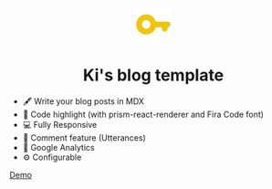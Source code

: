 <p align="center">
    <img alt="key image" src="src/images/logo.png" width="60" />
</p>
<h1 align="center">
  Ki's blog template
</h1>

- 🖋 Write your blog posts in MDX
- 💄 Code highlight (with prism-react-renderer and Fira Code font)
- 💻 Fully Responsive
- 💬 Comment feature (Utterances)
- 🤖 Google Analytics
- ⚙ Configurable

[Demo](https://thirsty-almeida-b431f8.netlify.app/ "demo site")
